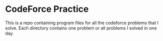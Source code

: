 # CodeForce Practice

This is a repo containing program files for all the codeforce problems that I solve. Each directory contains one problem or all problems I solved in one day.
